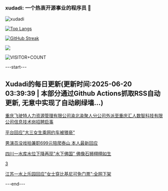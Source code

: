 ### xudadi: 一个热衷开源事业的程序员 👋

![xudadi](https://github-readme-stats-git-masterorgs-github-readme-stats-team.vercel.app/api?username=xudadi)

[![Top Langs](https://github-readme-stats.vercel.app/api/top-langs/?username=xudadi)](https://github.com/anuraghazra/github-readme-stats)

[![GitHub Streak](https://streak-stats.demolab.com?user=xudadi&locale=zh_Hans)](https://git.io/streak-stats)

![](https://raw.githubusercontent.com/xudadi/xudadi/main/assets/github-contribution-grid-snake.svg)

![VISITOR+COUNT](https://komarev.com/ghpvc/?username=xudadi&label=VISITOR+COUNT)


---start---

## Xudadi的每日更新(更新时间:2025-06-20 03:39:39 | 本部分通过Github Actions抓取RSS自动更新, 无意中实现了自动刷绿墙...)

[重庆飞驶特人力资源管理有限公司渝北渝聚人分公司外派至重庆汇人数智科技有限公司信息技术岗招聘启事](https://www.gongkaoleida.com/article/2462227)

[平台回应"大三女生乘网约车被猥亵"](https://m.163.com/news/article/K2EPFA1N051492T3.html)

[男演员没戏拍兼职699元陪爬泰山 本人最新回应](https://m.163.com/news/article/K2EN0RR1051492T3.html)

[四川一水库水位下降再现"水下佛国" 佛像石狮栩栩如生](https://m.163.com/news/article/K2EGIA3N051492T3.html)

[3](https://m.163.com/touch/news/sub/domestic)

[江苏一水上乐园回应"女士穿比基尼可免门票":全网下架](https://m.163.com/news/article/K2EFM5P40550B6IS.html)

---end---
